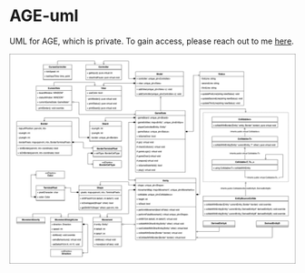 # AGE-uml

UML for AGE, which is private. To gain access, please reach out to me [here](mailto:q5pham@uwaterloo.ca).

![](AGE.png)
